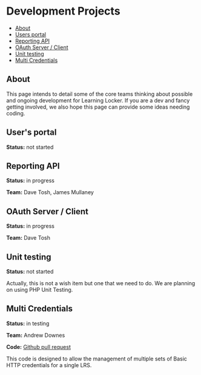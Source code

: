 ---
---

Development Projects
====================

- [About](#about)
- [Users portal](#users)
- [Reporting API](#reporting)
- [OAuth Server / Client](#oauth)
- [Unit testing](#testing)
- [Multi Credentials](#credentials)

## About

This page intends to detail some of the core teams thinking about possible and ongoing development for Learning Locker. If you are a dev and fancy getting involved, we also hope this page can provide some ideas needing coding.

## User's portal

**Status:** not started

## Reporting API

**Status:** in progress

**Team:** Dave Tosh, James Mullaney

## OAuth Server / Client

**Status:** in progress

**Team:** Dave Tosh

## Unit testing

**Status:** not started

Actually, this is not a wish item but one that we need to do. We are planning on using PHP Unit Testing.

## Multi Credentials

**Status:** in testing

**Team:** Andrew Downes

**Code:** [Github pull request](https://github.com/LearningLocker/learninglocker/pull/194)

This code is designed to allow the management of multiple sets of Basic HTTP credentials for a single LRS.